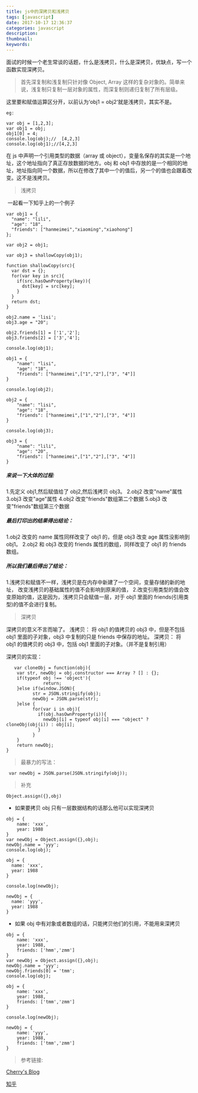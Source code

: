```yaml
---
title: js中的深拷贝和浅拷贝
tags: [javascript]
date: 2017-10-17 12:36:37
categories: javascript
description:
thumbnail:
keywords:
---
```


面试的时候一个老生常谈的话题，什么是浅拷贝，什么是深拷贝，优缺点，写一个函数实现深拷贝。

> 首先深复制和浅复制只针对像 Object, Array 这样的复杂对象的。简单来说，浅复制只复制一层对象的属性，而深复制则递归复制了所有层级。

<!-- more -->

这里要和赋值运算区分开，以前认为‘obj1 = obj2‘就是浅拷贝，其实不是。

```
eg:

var obj = [1,2,3];
var obj1 = obj;
obj1[0] = 4;
console.log(obj);//  ​[4,2,3]
console.log(obj1);//[4,2,3]
```

在 js 中声明一个引用类型的数据（array 或 object），变量名保存的其实是一个地址，这个地址指向了真正存放数据的地方。obj 和 obj1 中存放的是一个相同的地址，地址指向同一个数据，所以在修改了其中一个的值后，另一个的值也会跟着改变。这不是浅拷贝。

> 浅拷贝

​ 一起看一下知乎上的一个例子

```
var obj1 = {
  "name": "lili",
  "age": "18",
  "friends": ["hanmeimei","xiaoming","xiaohong"]
};

var obj2 = obj1;

var obj3 = shallowCopy(obj1);

function shallowCopy(src){
  var dst = {};
  for(var key in src){
    if(src.hasOwnProperty(key)){
      dst[key] = src[key];
    }
  }
  return dst;
}

obj2.name = 'lisi';
obj3.age = "20";

obj2.friends[1] = ['1','2'];
obj3.friends[2] = ['3','4'];

console.log(obj1);

obj1 = {
    "name": "lisi",
    "age": "18",
    "friends": ["hanmeimei",["1","2"],["3", "4"]]
}

console.log(obj2);

obj2 = {
    "name": "lisi",
    "age": "18",
    "friends": ["hanmeimei",["1","2"],["3", "4"]]
}

console.log(obj3);

obj3 = {
    "name": "lili",
    "age": "20",
    "friends": ["hanmeimei",["1","2"],["3", "4"]]
}
```

##### 来说一下大体的过程:

1.先定义 obj1,然后赋值给了 obj2,然后浅拷贝 obj3。
2.obj2 改变"name"属性
3.obj3 改变"age"属性
4.obj2 改变"friends"数组第二个数据
5.obj3 改变"friends"数组第三个数据

##### 最后打印出的结果得出结论：

1.obj2 改变的 name 属性同样改变了 obj1 的，但是 obj3 改变 age 属性没影响到 obj1。
2.obj2 和 obj3 改变的 friends 属性的数组，同样改变了 obj1 的 friends 数组。

##### 所以我们最后得出了结论：

1.浅拷贝和赋值不一样，浅拷贝是在内存中新建了一个空间，变量存储的新的地址，
改变浅拷贝的基础属性的值不会影响到原来的值， 2.改变引用类型的值会改变原始的值，这是因为，浅拷贝只会赋值一层，对于 obj1 里面的
friends(引用类型)的值不会进行复制。

> 深拷贝

深拷贝的意义不言而喻了。
浅拷贝： 将 obj1 的值拷贝的 obj3 中，但是不包括 obj1 里面的子对象，obj3 中复制的只是 friends 中保存的地址。
深拷贝： 将 obj1 的值拷贝的 obj3 中，包括 obj1 里面的子对象。（并不是复制引用）

深拷贝的实现：

```
   var cloneObj = function(obj){
    var str, newObj = obj.constructor === Array ? [] : {};
    if(typeof obj !== 'object'){
              return;
    }else if(window.JSON){
          str = JSON.stringify(obj);
          newObj = JSON.parse(str);
    }else {
          for(var i in obj){
            if(obj.hasOwnProperty(i)){
              newObj[i] = typeof obj[i] === "object" ? cloneObj(obj(i)) : obj[i];
            }
          }
    }
    return newObj;
}
```

> 最暴力的写法：

```
 var newObj = JSON.parse(JSON.stringify(obj));
```

> 补充

```
Object.assign({},obj)
```

- 如果要拷贝 obj 只有一层数据结构的话那么他可以实现深拷贝

```
obj = {
    name: 'xxx',
    year: 1988
}
var newObj = Object.assign({},obj);
newObj.name = 'yyy';
console.log(obj);

obj = {
  name: 'xxx',
  year: 1988
}

console.log(newObj);

newObj = {
  name: 'yyy',
  year: 1988
}
```

- 如果 obj 中有对象或者数组的话，只能拷贝他们的引用，不能用来深拷贝

```
obj = {
    name: 'xxx',
    year: 1988,
    friends: ['hmm','zmm']
}
var newObj = Object.assign({},obj);
newObj.name = 'yyy';
newObj.friends[0] = 'tmm';
console.log(obj);

obj = {
    name: 'xxx',
    year: 1988,
    friends: ['tmm','zmm']
}

console.log(newObj);

newObj = {
    name: 'yyy',
    year: 1988,
    friends: ['tmm','zmm']
}
```

> 参考链接:

[Cherry's Blog](http://cherryblog.site/deepcopy.html)

[知乎](https://www.zhihu.com/question/23031215)
